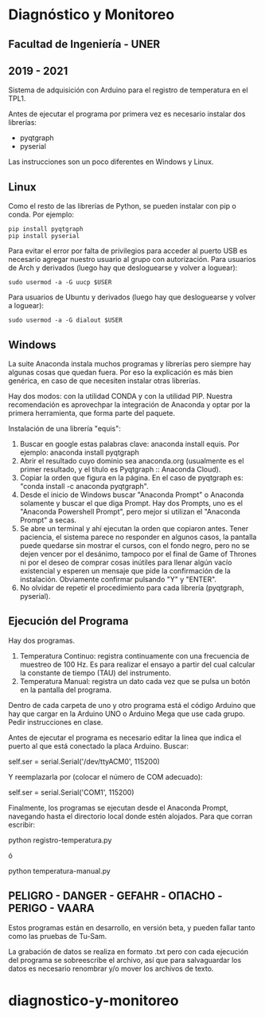 # Diagnóstico y Monitoreo #
## Facultad de Ingeniería - UNER ##
## 2019 - 2021 ##

Sistema de adquisición con Arduino para el registro de temperatura en el TPL1.

Antes de ejecutar el programa por primera vez es necesario instalar dos
librerías: 

- pyqtgraph
- pyserial

Las instrucciones son un poco diferentes en Windows y Linux. 

Linux
-----

Como el resto de las librerías de Python, se pueden instalar con pip o conda.
Por ejemplo:

~~~~
pip install pyqtgraph
pip install pyserial
~~~~

Para evitar el error por falta de privilegios para acceder al puerto USB es
necesario agregar nuestro usuario al grupo con autorización. Para usuarios de
Arch y derivados (luego hay que desloguearse y volver a loguear):

~~~~
sudo usermod -a -G uucp $USER
~~~~

Para usuarios de Ubuntu y derivados (luego hay que desloguearse y volver a
loguear):

~~~~
sudo usermod -a -G dialout $USER
~~~~


Windows
---------

La suite Anaconda instala muchos programas y librerías pero siempre hay algunas
cosas que quedan fuera. Por eso la explicación es más bien genérica, en caso de
que necesiten instalar otras librerías. 

Hay dos modos: con la utilidad CONDA y con la utilidad PIP. Nuestra
recomendación es aprovechpar la integración de Anaconda y optar por la primera
herramienta, que forma parte del paquete. 

Instalación de una librería "equis":

1. Buscar en google estas palabras clave: anaconda install equis. Por ejemplo:
   anaconda install pyqtgraph
2. Abrir el resultado cuyo dominio sea anaconda.org (usualmente es el primer
   resultado, y el título es Pyqtgraph :: Anaconda Cloud).
3. Copiar la orden que figura en la página. En el caso de pyqtgraph es: "conda
   install -c anaconda pyqtgraph".
4. Desde el inicio de Windows buscar "Anaconda Prompt" o Anaconda solamente y
   buscar el que diga Prompt. Hay dos Prompts, uno es el "Anaconda Powershell
   Prompt", pero mejor si utilizan el "Anaconda Prompt" a secas.
5. Se abre un terminal y ahí ejecutan la orden que copiaron antes. Tener
   paciencia, el sistema parece no responder en algunos casos, la pantalla puede
   quedarse sin mostrar el cursos, con el fondo negro, pero no se dejen vencer
   por el desánimo, tampoco por el final de Game of Thrones ni por el deseo de
   comprar cosas inútiles para llenar algún vacío existencial y esperen un
   mensaje que pide la confirmación de la instalación. Obviamente confirmar
   pulsando "Y" y "ENTER".
6. No olvidar de repetir el procedimiento para cada librería (pyqtgraph,
   pyserial).
   

Ejecución del Programa
---------------------------

Hay dos programas. 

1. Temperatura Continuo: registra continuamente con una frecuencia de muestreo
   de 100 Hz. Es para realizar el ensayo a partir del cual calcular la constante
   de tiempo (TAU) del instrumento.
2. Temperatura Manual: registra un dato cada vez que se pulsa un botón en la
   pantalla del programa. 
   
Dentro de cada carpeta de uno y otro programa está el código Arduino que hay que
cargar en la Arduino UNO o Arduino Mega que use cada grupo. Pedir instrucciones
en clase.

Antes de ejecutar el programa es necesario editar la linea que indica el puerto
al que está conectado la placa Arduino. Buscar:

   self.ser = serial.Serial('/dev/ttyACM0', 115200)

Y reemplazarla por (colocar el número de COM adecuado):

   self.ser = serial.Serial('COM1', 115200)

Finalmente, los programas se ejecutan desde el Anaconda Prompt, navegando hasta
el directorio local donde estén alojados. Para que corran escribir:

   python registro-temperatura.py

ó 

   python temperatura-manual.py
   
   
PELIGRO - DANGER - GEFAHR - ОПАСНО - PERIGO - VAARA
--------------------------------------------------------------

Estos programas están en desarrollo, en versión beta, y pueden fallar tanto como
las pruebas de Tu-Sam.

La grabación de datos se realiza en formato .txt pero con cada ejecución del
programa se sobreescribe el archivo, así que para salvaguardar los datos es
necesario renombrar y/o mover los archivos de texto.



# diagnostico-y-monitoreo
